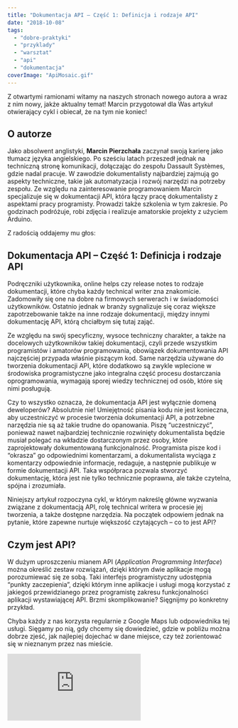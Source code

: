 ```yaml
---
title: "Dokumentacja API – Część 1: Definicja i rodzaje API"
date: "2018-10-08"
tags:
  - "dobre-praktyki"
  - "przyklady"
  - "warsztat"
  - "api"
  - "dokumentacja"
coverImage: "ApiMosaic.gif"
---
```


Z otwartymi ramionami witamy na naszych stronach nowego autora a wraz z nim
nowy, jakże aktualny temat! Marcin przygotował dla Was artykuł otwierający cykl
i obiecał, że na tym nie koniec!

## O autorze

Jako absolwent anglistyki, **Marcin Pierzchała** zaczynał swoją karierę jako
tłumacz języka angielskiego. Po sześciu latach przeszedł jednak na techniczną
stronę komunikacji, dołączając do zespołu Dassault Systèmes, gdzie nadal
pracuje. W zawodzie dokumentalisty najbardziej zajmują go aspekty techniczne,
takie jak automatyzacja i rozwój narzędzi na potrzeby zespołu. Ze względu na
zainteresowanie programowaniem Marcin specjalizuje się w dokumentacji API, która
łączy pracę dokumentalisty z aspektami pracy programisty. Prowadzi także
szkolenia w tym zakresie. Po godzinach podróżuje, robi zdjęcia i realizuje
amatorskie projekty z użyciem Arduino.

Z radością oddajemy mu głos:

## Dokumentacja API – Część 1: Definicja i rodzaje API

Podręczniki użytkownika, online helps czy release notes to rodzaje dokumentacji,
które chyba każdy technical writer zna znakomicie. Zadomowiły się one na dobre
na firmowych serwerach i w świadomości użytkowników. Ostatnio jednak w branży
sygnalizuje się coraz większe zapotrzebowanie także na inne rodzaje
dokumentacji, między innymi dokumentację API, którą chciałbym się tutaj zająć.

Ze względu na swój specyficzny, wysoce techniczny charakter, a także na
docelowych użytkowników takiej dokumentacji, czyli przede wszystkim programistów
i amatorów programowania, obowiązek dokumentowania API najczęściej przypada
właśnie piszącym kod. Same narzędzia używane do tworzenia dokumentacji API,
które dodatkowo są zwykle wplecione w środowiska programistyczne jako integralna
część procesu dostarczania oprogramowania, wymagają sporej wiedzy technicznej od
osób, które się nimi posługują.

Czy to wszystko oznacza, że dokumentacja API jest wyłącznie domeną deweloperów?
Absolutnie nie! Umiejętność pisania kodu nie jest konieczna, aby uczestniczyć w
procesie tworzenia dokumentacji API, a potrzebne narzędzia nie są aż takie
trudne do opanowania. Piszę “uczestniczyć”, ponieważ nawet najbardziej
technicznie rozwinięty dokumentalista będzie musiał polegać na wkładzie
dostarczonym przez osoby, które zaprojektowały dokumentowaną funkcjonalność.
Programista pisze kod i “okrasza” go odpowiednimi komentarzami, a dokumentalista
wyciąga z komentarzy odpowiednie informacje, redaguje, a następnie publikuje w
formie dokumentacji API. Taka współpraca pozwala stworzyć dokumentację, która
jest nie tylko technicznie poprawna, ale także czytelna, spójna i zrozumiała.

Niniejszy artykuł rozpoczyna cykl, w którym nakreślę główne wyzwania związane z
dokumentacją API, rolę technical writera w procesie jej tworzenia, a także
dostępne narzędzia. Na początek odpowiem jednak na pytanie, które zapewne
nurtuje większość czytających – co to jest API?

## Czym jest API?

W dużym uproszczeniu mianem API (_Application Programming Interface_) można
określić zestaw rozwiązań, dzięki którym dwie aplikacje mogą porozumiewać się ze
sobą. Taki interfejs programistyczny udostępnia “punkty zaczepienia”, dzięki
którym inne aplikacje i usługi mogą korzystać z jakiegoś przewidzianego przez
programistę zakresu funkcjonalności aplikacji wystawiającej API. Brzmi
skomplikowanie? Sięgnijmy po konkretny przykład.

Chyba każdy z nas korzysta regularnie z Google Maps lub odpowiednika tej usługi.
Sięgamy po nią, gdy chcemy się dowiedzieć, gdzie w pobliżu można dobrze zjeść,
jak najlepiej dojechać w dane miejsce, czy też zorientować się w nieznanym przez
nas mieście.

<iframe style={{border: 2}} src="https://www.google.com/maps/embed/v1/place?q=place_id:ChIJX4B9qBtbFkcR4hg5zRO0-V4&key=AIzaSyAmW63A0BsrstGLvhXXn-kbowRdGJPSlYM" width={500} height={350} frameBorder={1} />

Na stronach internetowych knajp można znaleźć małe mapki, które pokazują
lokalizację lokalu, jego oceny i np. obszar, w którym restauracja oferuje
dostawę jedzenia. Zastanawialiście się kiedyś, skąd biorą się te mapki?
Odpowiedź jest prosta. Google udostępnia szereg API umożliwiających korzystanie
z funkcjonalności map przez twórców stron internetowych.

Dla przykładu, aby otrzymać mapę danego miejsca, wystarczy do takiego API wysłać
następujące żądanie (_request_) HTTP:

https://www.google.com/maps/embed/v1/place?q=place\_id:ChIJ0RhONcBEFkcRv4pHdrW2a7Q&key=1234

Spróbujmy je rozłożyć na czynniki pierwsze:

- https://www.google.com/maps/embed/v1/ to bazowy adres URL (_base URL_), czyli
  część wspólna dla każdego żądania, jakie wysyłamy do danego API.
- /place to tzw. _endpoint_, czyli punkt dostępowy. Większość API oferuje szereg
  różnych punktów dostępowych odpowiadających różnym zasobom. W wypadku
  omawianego Google Maps API inne możliwe endpointy to np. /search (zwracający
  wyniki wyszukiwania dla danego obszaru), /directions (wytyczający trasę z
  punktu A do punktu B), czy /streetview (pokazujący widok z poziomu ulicy).
- Symbol “?” sygnalizuje początek _query string_, czyli łańcucha zapytania. Po
  nim następuje szereg parametrów. Składające się z nazwy (klucza) i wartości w
  formacie “klucz=wartość”  parametry oddzielane są od siebie znakiem “&”.
  Wymagane parametry zależą od użytego _endpointu_ i powinny być starannie
  opisane w dokumentacji.
- q=place*id:\_ChIJX4B9qBtbFkcR4hg5zRO0-V4* to parametr określający
  identyfikator miejsca – w naszym przykładzie jest to Dworzec Kraków Główny
  (każde miejsce posiada unikalny identyfikator, dzięki czemu można odróżnić
  miejsca noszące taką samą nazwę).
- key=1234 to parametr zawierający unikalny klucz, który identyfikuje stronę
  internetową lub aplikację wołającą API. W większości przypadków klucze do
  publicznych API wydawane są “od ręki” po założeniu konta deweloperskiego. Jest
  to jeden z kilku możliwych sposobów ograniczenia dostępu do API.

Żądania kierowane do API mogą być oczywiście znacznie bardziej rozbudowane. Na
przykład gdy konieczne jest przekazanie lub odebranie dużych ilości danych, dane
te zamieszcza się nie w ścieżce URL jak powyżej, lecz w ciele (_body_)
wiadomości. Dodatkowo stosuje się nagłówki (_headers_) sygnalizujące np. format
przesyłanych danych (JSON, XML) bądź określające inne aspekty relacji między
klientem, czyli aplikacją wołającą API, a podmiotem udostępniającym API.

## Rodzaje API

Interfejs programistyczny Google Maps to przykład tak zwanego web API, czyli
takiego API, w którym do komunikacji pomiędzy aplikacjami (tutaj przez aplikację
rozumiemy stronę internetową) wykorzystywany jest protokół HTTP. Niemal każda
duża organizacja udostępnia jakieś API tego rodzaju. W obszernym rejestrze
prowadzonym przez serwis
[ProgrammableWeb](https://www.programmableweb.com/category/all/apis) znajdziemy
nie tylko przedstawicieli mediów społecznościowych, takich jak Facebook czy
Twitter, portali aukcyjnych (eBay, Allegro), ale też masę instytucji rządowych i
badawczych (NASA), które za darmo bądź odpłatnie umożliwiają użytkownikom dostęp
do swoich zasobów danych za pośrednictwem web API. Tak niezwykłą popularność
webowe API zawdzięczają swojej dużej elastyczności i uniwersalnemu formatowi,
bowiem protokół HTTP nie jest przywiązany do jednego systemu operacyjnego czy
języka programowania.

![](images/api.png)

Źródło: [https://xkcd.com/](https://xkcd.com/)

Sytuacja ma się zupełnie inaczej w przypadku “natywnych” API. Przez natywne
interfejsy programistyczne można rozumieć biblioteki kodu, które ułatwiają
programiście wykonanie pewnych zadań. Na przykład pisząc aplikację dla
środowiska Windows, deweloper nie musi bawić się w niskopoziomowe programowanie
takich podstawowych funkcjonalności jak okienka, menu kontekstowe czy okna
dialogowe, ponieważ służą temu odpowiednie biblioteki systemowe. Innym
przykładem natywnego API może być popularna biblioteka jQuery, która umożliwia
programowanie w języku JavaScript w wygodny i przejrzysty sposób. Jeżeli chodzi
o potrzeby dokumentacyjne, natywne API wymagają zupełnie innego podejścia i
zestawu narzędzi. W związku z tym w niniejszym cyklu skupię się wyłącznie na
webowych API.

W kolejnym odcinku przyjrzymy się narzędziom przydatnym podczas dokumentowania
API oraz odpowiemy na pytanie “to HAT or not to HAT?”.
